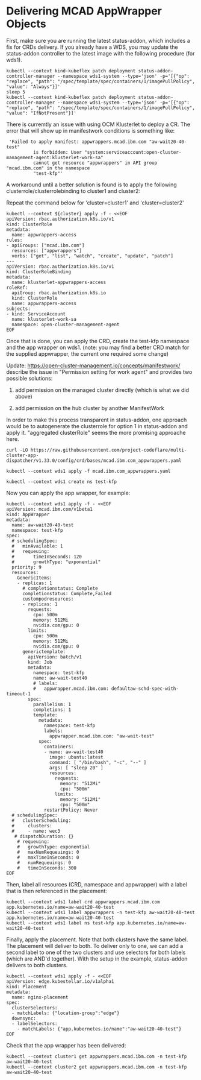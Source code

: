 # Delivering MCAD AppWrapper Objects 

First, make sure you are running the latest status-addon, which includes
a fix for CRDs delivery. If you already have a WDS, you may update
the status-addon controller to the latest image with the following procedure
(for wds1).

```shell
kubectl --context kind-kubeflex patch deployment status-addon-controller-manager --namespace wds1-system --type='json' -p='[{"op": "replace", "path": "/spec/template/spec/containers/1/imagePullPolicy", "value": "Always"}]'
sleep 5
kubectl --context kind-kubeflex patch deployment status-addon-controller-manager --namespace wds1-system --type='json' -p='[{"op": "replace", "path": "/spec/template/spec/containers/1/imagePullPolicy", "value": "IfNotPresent"}]'
```

There is curremtly an issue with using OCM Klusterlet to deploy a CR. The error that will show
up in manifestwork conditions is something like:

```
 'Failed to apply manifest: appwrappers.mcad.ibm.com "aw-wait20-40-test"
          is forbidden: User "system:serviceaccount:open-cluster-management-agent:klusterlet-work-sa"
          cannot get resource "appwrappers" in API group "mcad.ibm.com" in the namespace
          "test-kfp"'
```

A workaround until a better solution is found is to apply the following clusterrole/clusterrolebinding to cluster1
and cluster2:

Repeat the command below for 'cluster=cluster1' and 'cluster=cluster2'

```shell
kubectl --context ${cluster} apply -f - <<EOF
apiVersion: rbac.authorization.k8s.io/v1
kind: ClusterRole
metadata:
  name: appwrappers-access
rules:
- apiGroups: ["mcad.ibm.com"]
  resources: ["appwrappers"]
  verbs: ["get", "list", "watch", "create", "update", "patch"]
---
apiVersion: rbac.authorization.k8s.io/v1
kind: ClusterRoleBinding
metadata:
  name: klusterlet-appwrappers-access
roleRef:
  apiGroup: rbac.authorization.k8s.io
  kind: ClusterRole
  name: appwrappers-access
subjects:
- kind: ServiceAccount
  name: klusterlet-work-sa
  namespace: open-cluster-management-agent
EOF  
```

Once that is done, you can apply the CRD, create the test-kfp namespace and the app wrapper on wds1.
(note: you may find a better CRD match for the supplied appwrapper, the current one required some change)

Update: https://open-cluster-management.io/concepts/manifestwork/ describe the issue in
"Permission setting for work agent" and provides two possible solutions:

1. add permission on the managed cluster directly (which is what we did above)

2. add permission on the hub cluster by another ManifestWork

In order to make this process transparent in status-addon, one approach would be to autogenerate 
the clusterrole for option 1 in status-addon and apply it. "aggregated clusterRole" seems the more
promising approache here.

```shell
curl -LO https://raw.githubusercontent.com/project-codeflare/multi-cluster-app-dispatcher/v1.33.0/config/crd/bases/mcad.ibm.com_appwrappers.yaml

kubectl --context wds1 apply -f mcad.ibm.com_appwrappers.yaml 

kubectl --context wds1 create ns test-kfp
```

Now you can apply the app wrapper, for example:

```shell
kubectl --context wds1 apply -f - <<EOF
apiVersion: mcad.ibm.com/v1beta1
kind: AppWrapper
metadata:
  name: aw-wait20-40-test
  namespace: test-kfp
spec:
  # schedulingSpec:
  #   minAvailable: 1
  #   requeuing:
  #       timeInSeconds: 120
  #       growthType: "exponential" 
  priority: 9
  resources:
    GenericItems:
    - replicas: 1
      # completionstatus: Complete
      completionstatus: Complete,Failed
      custompodresources:
      - replicas: 1
        requests:
          cpu: 500m
          memory: 512Mi
          nvidia.com/gpu: 0
        limits:
          cpu: 500m
          memory: 512Mi
          nvidia.com/gpu: 0
      generictemplate:
        apiVersion: batch/v1
        kind: Job
        metadata:
          namespace: test-kfp
          name: aw-wait-test40
          # labels:
          #   appwrapper.mcad.ibm.com: defaultaw-schd-spec-with-timeout-1
        spec:
          parallelism: 1
          completions: 1
          template:
            metadata:
              namespace: test-kfp
              labels:
                appwrapper.mcad.ibm.com: "aw-wait-test"
            spec:
              containers:
              - name: aw-wait-test40
                image: ubuntu:latest
                command: [ "/bin/bash", "-c", "--" ]
                args: [ "sleep 20" ]
                resources:
                  requests:
                    memory: "512Mi"
                    cpu: "500m"
                  limits:
                    memory: "512Mi"
                    cpu: "500m"
              restartPolicy: Never
  # schedulingSpec:
  #   clusterScheduling:
  #     clusters:
  #     - name: wec3
   # dispatchDuration: {}
    # requeuing:
    #   growthType: exponential
    #   maxNumRequeuings: 0
    #   maxTimeInSeconds: 0
    #   numRequeuings: 0
    #   timeInSeconds: 300
EOF    
```

Then, label all resources (CRD, namespace and appwrapper) with a label that is then referenced in the placement:

```shell
kubectl --context wds1 label crd appwrappers.mcad.ibm.com app.kubernetes.io/name=aw-wait20-40-test
kubectl --context wds1 label appwrappers -n test-kfp aw-wait20-40-test app.kubernetes.io/name=aw-wait20-40-test
kubectl --context wds1 label ns test-kfp app.kubernetes.io/name=aw-wait20-40-test 
```

Finally, apply the placement. Note that both clusters have the same label. The placement will deliver
to both. To deliver only to one, we can add a second label to one of the two clusters and use selectors
for both labels (which are AND'd together). With the setup in the example, status-addon delivers to both clusters.

```shell
kubectl --context wds1 apply -f - <<EOF
apiVersion: edge.kubestellar.io/v1alpha1
kind: Placement
metadata:
  name: nginx-placement
spec:
  clusterSelectors:
  - matchLabels: {"location-group":"edge"}
  downsync:
  - labelSelectors:
    - matchLabels: {"app.kubernetes.io/name":"aw-wait20-40-test"}
EOF
```

Check that the app wrapper has been delivered:

```shell
kubectl --context cluster1 get appwrappers.mcad.ibm.com -n test-kfp aw-wait20-40-test
kubectl --context cluster2 get appwrappers.mcad.ibm.com -n test-kfp aw-wait20-40-test 

```

